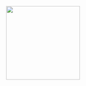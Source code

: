 <a href="https://open.spotify.com/track/4ZwH1LV2D3uzzOyLq4ZdTp?si=dde44f141aa249ec">
<img src="https://i.scdn.co/image/ab67616d00001e02d2a013f96ed36ae01cd9722c" width="200" height="200">
</a>
